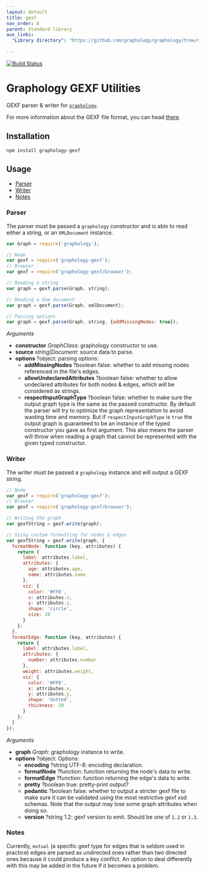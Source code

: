 ```yaml
---
layout: default
title: gexf
nav_order: 8
parent: Standard library
aux_links:
  "Library directory": "https://github.com/graphology/graphology/tree/master/src/gexf"
  
---
```


[![Build Status](/standard-library/gexf/workflows/Tests/badge.svg)](/standard-library/gexf/actions)

# Graphology GEXF Utilities

GEXF parser & writer for [`graphology`](..).

For more information about the GEXF file format, you can head [there](https://gexf.net).

## Installation

```
npm install graphology-gexf
```

## Usage

- [Parser](#parser)
- [Writer](#writer)
- [Notes](#notes)

### Parser

The parser must be passed a `graphology` constructor and is able to read either a string, or an `XMLDocument` instance.

```js
var Graph = require('graphology');

// Node
var gexf = require('graphology-gexf');
// Browser
var gexf = require('graphology-gexf/browser');

// Reading a string
var graph = gexf.parse(Graph, string);

// Reading a dom document
var graph = gexf.parse(Graph, xmlDocument);

// Passing options
var graph = gexf.parse(Graph, string, {addMissingNodes: true});
```

_Arguments_

- **constructor** _GraphClass_: graphology constructor to use.
- **source** _string\|Document_: source data to parse.
- **options** <span class="code">?object</span>: parsing options:
  - **addMissingNodes** <span class="code">?boolean</span> <span class="default">false</span>: whether to add missing nodes referenced in the file's edges.
  - **allowUndeclaredAttributes** <span class="code">?boolean</span> <span class="default">false</span>: whether to allow undeclared attributes for both nodes & edges, which will be considered as strings.
  - **respectInputGraphType** <span class="code">?boolean</span> <span class="default">false</span>: whether to make sure the output graph type is the same as the passed constructor. By default the parser will try to optimize the graph representation to avoid wasting time and memory. But if `respectInputGraphType` is `true` the output graph is guaranteed to be an instance of the typed constructor you gave as first argument. This also means the parser will throw when reading a graph that cannot be represented with the given typed constructor.

### Writer

The writer must be passed a `graphology` instance and will output a GEXF string.

```js
// Node
var gexf = require('graphology-gexf');
// Browser
var gexf = require('graphology-gexf/browser');

// Writing the graph
var gexfString = gexf.write(graph);

// Using custom formatting for nodes & edges
var gexfString = gexf.write(graph, {
  formatNode: function (key, attributes) {
    return {
      label: attributes.label,
      attributes: {
        age: attributes.age,
        name: attributes.name
      },
      viz: {
        color: '#FF0',
        x: attributes.x,
        y: attributes.y,
        shape: 'circle',
        size: 20
      }
    };
  },
  formatEdge: function (key, attributes) {
    return {
      label: attributes.label,
      attributes: {
        number: attributes.number
      },
      weight: attributes.weight,
      viz: {
        color: '#FF0',
        x: attributes.x,
        y: attributes.y,
        shape: 'dotted',
        thickness: 20
      }
    };
  }
});
```

_Arguments_

- **graph** _Graph_: graphology instance to write.
- **options** <span class="code">?object</span>: Options:
  - **encoding** <span class="code">?string</span> <span class="default">UTF-8</span>: encoding declaration.
  - **formatNode** <span class="code">?function</span>: function returning the node's data to write.
  - **formatEdge** <span class="code">?function</span>: function returning the edge's data to write.
  - **pretty** <span class="code">?boolean</span> <span class="default">true</span>: pretty-print output?
  - **pedantic** <span class="code">?boolean</span> <span class="default">false</span>: whether to output a stricter gexf file to make sure it can be validated using the most restrictive gexf xsd schemas. Note that the output may lose some graph attributes when doing so.
  - **version** <span class="code">?string</span> <span class="default">1.2</span>: gexf version to emit. Should be one of `1.2` or `1.3`.

### Notes

Currently, `mutual` (a specific gexf type for edges that is seldom used in practice) edges are parsed as undirected ones rather than two directed ones because it could produce a key conflict. An option to deal differently with this may be added in the future if it becomes a problem.

